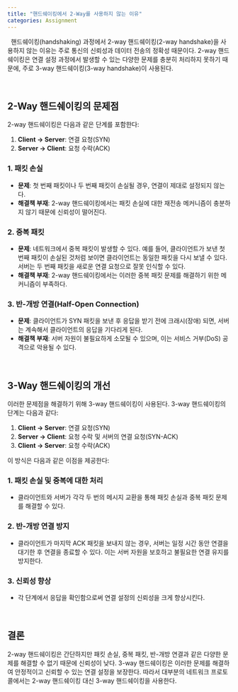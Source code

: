 ```yaml
---
title: "핸드쉐이킹에서 2-Way를 사용하지 않는 이유"
categories: Assignment
---
```

&nbsp;&nbsp;핸드쉐이킹(handshaking) 과정에서 2-way 핸드쉐이킹(2-way handshake)을 사용하지 않는 이유는 주로 통신의 신뢰성과 데이터 전송의 정확성 때문이다. 2-way 핸드쉐이킹은 연결 설정 과정에서 발생할 수 있는 다양한 문제를 충분히 처리하지 못하기 때문에, 주로 3-way 핸드쉐이킹(3-way handshake)이 사용된다.

<br>

## 2-Way 핸드쉐이킹의 문제점

2-way 핸드쉐이킹은 다음과 같은 단계를 포함한다:
1. **Client → Server**: 연결 요청(SYN)
2. **Server → Client**: 요청 수락(ACK)

### 1. 패킷 손실

- **문제**: 첫 번째 패킷이나 두 번째 패킷이 손실될 경우, 연결이 제대로 설정되지 않는다.
- **해결책 부재**: 2-way 핸드쉐이킹에서는 패킷 손실에 대한 재전송 메커니즘이 충분하지 않기 때문에 신뢰성이 떨어진다.

### 2. 중복 패킷

- **문제**: 네트워크에서 중복 패킷이 발생할 수 있다. 예를 들어, 클라이언트가 보낸 첫 번째 패킷이 손실된 것처럼 보이면 클라이언트는 동일한 패킷을 다시 보낼 수 있다. 서버는 두 번째 패킷을 새로운 연결 요청으로 잘못 인식할 수 있다.
- **해결책 부재**: 2-way 핸드쉐이킹에서는 이러한 중복 패킷 문제를 해결하기 위한 메커니즘이 부족하다.

### 3. 반-개방 연결(Half-Open Connection)

- **문제**: 클라이언트가 SYN 패킷을 보낸 후 응답을 받기 전에 크래시(장애) 되면, 서버는 계속해서 클라이언트의 응답을 기다리게 된다.
- **해결책 부재**: 서버 자원이 불필요하게 소모될 수 있으며, 이는 서비스 거부(DoS) 공격으로 악용될 수 있다.

<br>

## 3-Way 핸드쉐이킹의 개선

이러한 문제점을 해결하기 위해 3-way 핸드쉐이킹이 사용된다. 3-way 핸드쉐이킹의 단계는 다음과 같다:

1. **Client → Server**: 연결 요청(SYN)
2. **Server → Client**: 요청 수락 및 서버의 연결 요청(SYN-ACK)
3. **Client → Server**: 요청 수락(ACK)

이 방식은 다음과 같은 이점을 제공한다:

### 1. 패킷 손실 및 중복에 대한 처리

- 클라이언트와 서버가 각각 두 번의 메시지 교환을 통해 패킷 손실과 중복 패킷 문제를 해결할 수 있다.

### 2. 반-개방 연결 방지

- 클라이언트가 마지막 ACK 패킷을 보내지 않는 경우, 서버는 일정 시간 동안 연결을 대기한 후 연결을 종료할 수 있다. 이는 서버 자원을 보호하고 불필요한 연결 유지를 방지한다.

### 3. 신뢰성 향상

- 각 단계에서 응답을 확인함으로써 연결 설정의 신뢰성을 크게 향상시킨다.

<br>

## 결론

2-way 핸드쉐이킹은 간단하지만 패킷 손실, 중복 패킷, 반-개방 연결과 같은 다양한 문제를 해결할 수 없기 때문에 신뢰성이 낮다. 3-way 핸드쉐이킹은 이러한 문제를 해결하여 안정적이고 신뢰할 수 있는 연결 설정을 보장한다. 따라서 대부분의 네트워크 프로토콜에서는 2-way 핸드쉐이킹 대신 3-way 핸드쉐이킹을 사용한다.

<br>
<br>
<br>
<br>
